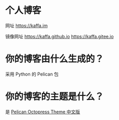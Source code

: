 
# 个人博客

网址
  https://kaffa.im 

镜像网址
  https://kaffa.github.io
  https://kaffa.gitee.io

# 你的博客由什么生成的？

采用 Python 的 Pelican 包

# 你的博客的主题是什么？

是 [Pelican Octopress Theme 中文版](https://github.com/kaffa/pelican-octopress-theme-cn)






